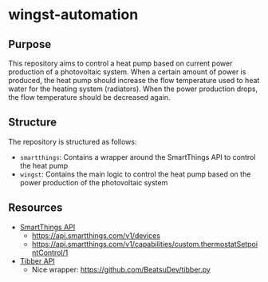 # wingst-automation

## Purpose
This repository aims to control a heat pump based on current power production of a photovoltaic system.
When a certain amount of power is produced, the heat pump should increase the flow temperature used to heat water for
the heating system (radiators).
When the power production drops, the flow temperature should be decreased again.

## Structure
The repository is structured as follows:
- `smartthings`: Contains a wrapper around the SmartThings API to control the heat pump
- `wingst`: Contains the main logic to control the heat pump based on the power production of the photovoltaic system

## Resources
- [SmartThings API](https://developer.smartthings.com/docs/api/public)
  - https://api.smartthings.com/v1/devices
  - https://api.smartthings.com/v1/capabilities/custom.thermostatSetpointControl/1
- [Tibber API](https://developer.tibber.com/docs/overview)
  - Nice wrapper: https://github.com/BeatsuDev/tibber.py
